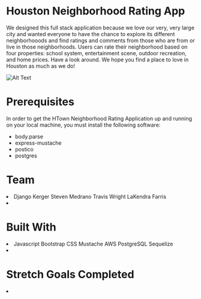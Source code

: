 # Houston Neighborhood Rating App 

<p>We designed this full stack application because we love our very, very large city and wanted everyone to have the chance to explore its different neighborhooods and find ratings and comments from those who are from or live in those neighborhoods. Users can rate their neighborhood based on four properties: school system, entertainment scene, outdoor recreation, and home prices. Have a look around. We hope you find a place to love in Houston as much as we do!</p>

![Alt Text](https://tenor.com/view/houston-city-texas-gif-9148514.gif)



# Prerequisites 

<p> In order to get the HTown Neighborhood Rating Application up and running on your local machine, you must install the following software:

* body.parse
* express-mustache
* postico
* postgres

</p>


# Team

<li>
Django Kerger
Steven Medrano
Travis Wright
LaKendra Farris
<li>



# Built With
<li>
Javascript
Bootstrap
CSS
Mustache
AWS 
PostgreSQL
Sequelize
<li>


# Stretch Goals Completed
<li>
 
</li>
